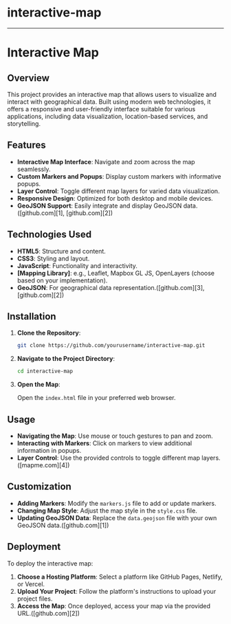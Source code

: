 # interactive-map
---

# Interactive Map

## Overview

This project provides an interactive map that allows users to visualize and interact with geographical data. Built using modern web technologies, it offers a responsive and user-friendly interface suitable for various applications, including data visualization, location-based services, and storytelling.

## Features

* **Interactive Map Interface**: Navigate and zoom across the map seamlessly.
* **Custom Markers and Popups**: Display custom markers with informative popups.
* **Layer Control**: Toggle different map layers for varied data visualization.
* **Responsive Design**: Optimized for both desktop and mobile devices.
* **GeoJSON Support**: Easily integrate and display GeoJSON data.([github.com][1], [github.com][2])

## Technologies Used

* **HTML5**: Structure and content.
* **CSS3**: Styling and layout.
* **JavaScript**: Functionality and interactivity.
* **\[Mapping Library]**: e.g., Leaflet, Mapbox GL JS, OpenLayers (choose based on your implementation).
* **GeoJSON**: For geographical data representation.([github.com][3], [github.com][2])

## Installation

1. **Clone the Repository**:

   ```bash
   git clone https://github.com/yourusername/interactive-map.git
   ```



2. **Navigate to the Project Directory**:

   ```bash
   cd interactive-map
   ```



3. **Open the Map**:

   Open the `index.html` file in your preferred web browser.

## Usage

* **Navigating the Map**: Use mouse or touch gestures to pan and zoom.
* **Interacting with Markers**: Click on markers to view additional information in popups.
* **Layer Control**: Use the provided controls to toggle different map layers.([mapme.com][4])

## Customization

* **Adding Markers**: Modify the `markers.js` file to add or update markers.
* **Changing Map Style**: Adjust the map style in the `style.css` file.
* **Updating GeoJSON Data**: Replace the `data.geojson` file with your own GeoJSON data.([github.com][1])

## Deployment

To deploy the interactive map:

1. **Choose a Hosting Platform**: Select a platform like GitHub Pages, Netlify, or Vercel.
2. **Upload Your Project**: Follow the platform's instructions to upload your project files.
3. **Access the Map**: Once deployed, access your map via the provided URL.([github.com][2])

